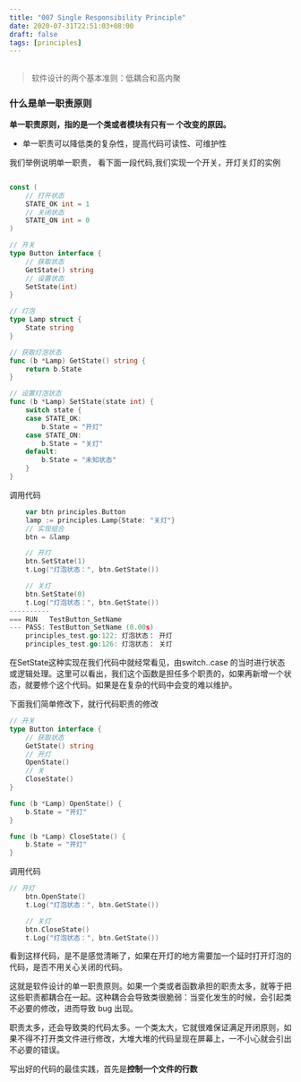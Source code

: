 ```yaml
---
title: "007 Single Responsibility Principle"
date: 2020-07-31T22:51:03+08:00
draft: false
tags: [principles]
---
```


## 



> 软件设计的两个基本准则：低耦合和高内聚

### 什么是单一职责原则

**单一职责原则，指的是一个类或者模块有只有一 个改变的原因。**

- 单一职责可以降低类的复杂性，提高代码可读性、可维护性

我们举例说明单一职责， 看下面一段代码,我们实现一个开关，开灯关灯的实例 

```go

const (
	// 打开状态
	STATE_OK int = 1
	// 关闭状态
	STATE_ON int = 0
)

// 开关
type Button interface {
	// 获取状态
	GetState() string
	// 设置状态
	SetState(int)
}

// 灯泡
type Lamp struct {
	State string
}

// 获取灯泡状态
func (b *Lamp) GetState() string {
	return b.State
}

// 设置灯泡状态
func (b *Lamp) SetState(state int) {
	switch state {
	case STATE_OK:
		b.State = "开灯"
	case STATE_ON:
		b.State = "关灯"
	default:
		b.State = "未知状态"
	}
}
```

调用代码

```go
	var btn principles.Button
	lamp := principles.Lamp{State: "关灯"}
	// 实现组合
	btn = &lamp

	// 开灯
	btn.SetState(1)
	t.Log("灯泡状态：", btn.GetState())

	// 关灯
	btn.SetState(0)
	t.Log("灯泡状态：", btn.GetState())
----------
=== RUN   TestButton_SetName
--- PASS: TestButton_SetName (0.00s)
    principles_test.go:122: 灯泡状态： 开灯
    principles_test.go:126: 灯泡状态： 关灯
```

在SetState这种实现在我们代码中就经常看见，由switch..case 的当时进行状态或逻辑处理。这里可以看出，我们这个函数是担任多个职责的，如果再新增一个状态，就要修个这个代码。如果是在复杂的代码中会变的难以维护。

下面我们简单修改下，就行代码职责的修改

```go
// 开关
type Button interface {
	// 获取状态
	GetState() string
	// 开灯
	OpenState()
	// 关
	CloseState()
}

func (b *Lamp) OpenState() {
	b.State = "开灯"
}

func (b *Lamp) CloseState() {
	b.State = "开灯"
}
```

调用代码

```go
// 开灯
	btn.OpenState()
	t.Log("灯泡状态：", btn.GetState())

	// 关灯
	btn.CloseState()
	t.Log("灯泡状态：", btn.GetState())
```

看到这样代码，是不是感觉清晰了，如果在开灯的地方需要加一个延时打开灯泡的代码，是否不用关心关闭的代码。



这就是软件设计的单一职责原则。如果一个类或者函数承担的职责太多，就等于把这些职责都耦合在一起。这种耦合会导致类很脆弱：当变化发生的时候，会引起类不必要的修改，进而导致 bug 出现。

职责太多，还会导致类的代码太多。一个类太大，它就很难保证满足开闭原则，如果不得不打开类文件进行修改，大堆大堆的代码呈现在屏幕上，一不小心就会引出不必要的错误。

写出好的代码的最佳实践，首先是**控制一个文件的行数**